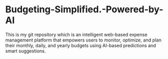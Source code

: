 # Budgeting-Simplified.-Powered-by-AI
This is my git repository which is an intelligent web-based expense management platform that empowers users to monitor, optimize, and plan their monthly, daily, and yearly budgets using AI-based predictions and smart suggestions.
